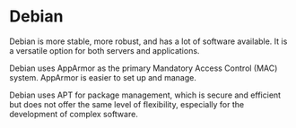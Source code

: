 # Debian

Debian is more stable, more robust, and has a lot of software available. It is a versatile option for both servers and applications.

Debian uses AppArmor as the primary Mandatory Access Control (MAC) system. AppArmor is easier to set up and manage.

Debian uses APT for package management, which is secure and efficient but does not offer the same level of flexibility, especially for the development of complex software.
